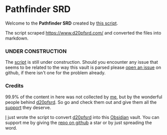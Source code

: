 ﻿# Pathfinder SRD

Welcome to the **Pathfinder SRD** created by [this script](https://github.com/mProjectsCode/d20pfsrd_obsidian_importer).

The script scraped https://www.d20pfsrd.com/ and converted the files into markdown.

### UNDER CONSTRUCTION

The [script](https://github.com/mProjectsCode/d20pfsrd_obsidian_importer) is still under construction. Should you
encounter any issue that seems to be related to the way this vault is parsed
please [open an issue](https://github.com/mProjectsCode/d20pfsrd_obsidian_importer/issues) on github, if there isn't one
for the problem already.

### Credits

99.9% of the content in here was not collected by [me](https://github.com/mProjectsCode), but by the wonderful people
behind [d20pfsrd](https://www.d20pfsrd.com/). So go and check them out and give them all
the [support](https://www.patreon.com/d20pfsrd?ref=d20pfsrd.com) they deserve.

[I](https://github.com/mProjectsCode) just wrote the script to convert [d20pfsrd](https://www.d20pfsrd.com/) into
this [Obsidian](https://obsidian.md/) vault. You can support me by giving
the [repo on github](https://github.com/mProjectsCode/d20pfsrd_obsidian_importer) a star or by just spreading the word.